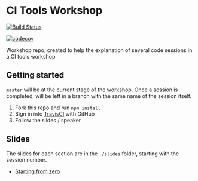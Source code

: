 # CI Tools Workshop

[![Build Status](https://travis-ci.org/rereed92/ci-tools-workshop.svg?branch=lesson-02)](https://travis-ci.org/rereed92/ci-tools-workshop)

[![codecov](https://codecov.io/gh/rereed92/ci-tools-workshop/branch/lesson-02/graph/badge.svg)](https://codecov.io/gh/rereed92/ci-tools-workshop)


Workshop repo, created to help the explanation of several code sessions in a CI tools workshop

## Getting started

`master` will be at the current stage of the workshop. Once a session is completed, will be left in a branch with the same name of the session itself.

1. Fork this repo and run `npm install`
2. Sign in into [TravisCI](https://travis-ci.org) with GitHub
3. Follow the slides / speaker

## Slides

The slides for each section are in the `./slides` folder, starting with the session number.

- [Starting from zero](./slides/01.starting-from-zero.md)
